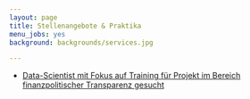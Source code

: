 ```yaml
---
layout: page
title: Stellenangebote & Praktika
menu_jobs: yes
background: backgrounds/services.jpg

---
```


* [Data-Scientist mit Fokus auf Training für Projekt im Bereich finanzpolitischer Transparenz gesucht](https://okfn.de/blog/2016/06/data-scientist-trainer-obeu/)

<!-- Derzeit haben wir keine offenen Stellenausschreibungen.
 -->
